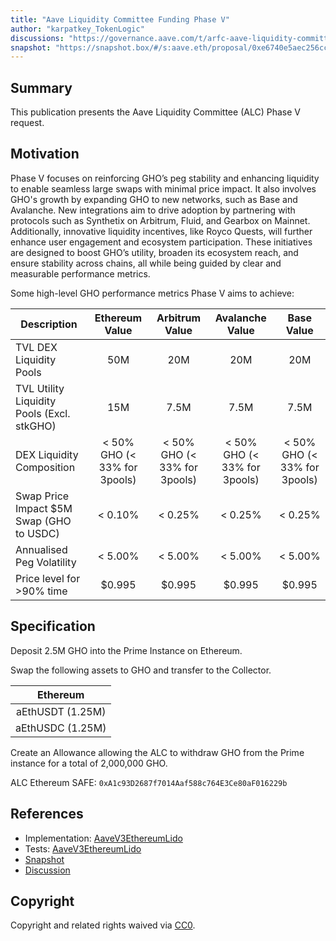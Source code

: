 ```yaml
---
title: "Aave Liquidity Committee Funding Phase V"
author: "karpatkey_TokenLogic"
discussions: "https://governance.aave.com/t/arfc-aave-liquidity-committee-funding-phase-v/20043"
snapshot: "https://snapshot.box/#/s:aave.eth/proposal/0xe6740e5aec256ccf1dfbf538591f6b1631927f8d950b17067fe6912b74158332"
---
```


## Summary

This publication presents the Aave Liquidity Committee (ALC) Phase V request.

## Motivation

Phase V focuses on reinforcing GHO’s peg stability and enhancing liquidity to enable seamless large swaps with minimal price impact.
It also involves GHO's growth by expanding GHO to new networks, such as Base and Avalanche.
New integrations aim to drive adoption by partnering with protocols such as Synthetix on Arbitrum, Fluid, and Gearbox on Mainnet. Additionally, innovative liquidity incentives, like Royco Quests, will further enhance user engagement and ecosystem participation. These initiatives are designed to boost GHO’s utility, broaden its ecosystem reach, and ensure stability across chains, all while being guided by clear and measurable performance metrics.

Some high-level GHO performance metrics Phase V aims to achieve:

| Description                                |        Ethereum Value        |        Arbitrum Value        |       Avalanche Value        |          Base Value          |
| ------------------------------------------ | :--------------------------: | :--------------------------: | :--------------------------: | :--------------------------: |
| TVL DEX Liquidity Pools                    |             50M              |             20M              |             20M              |             20M              |
| TVL Utility Liquidity Pools (Excl. stkGHO) |             15M              |             7.5M             |             7.5M             |             7.5M             |
| DEX Liquidity Composition                  | < 50% GHO (< 33% for 3pools) | < 50% GHO (< 33% for 3pools) | < 50% GHO (< 33% for 3pools) | < 50% GHO (< 33% for 3pools) |
| Swap Price Impact $5M Swap (GHO to USDC)   |           < 0.10%            |           < 0.25%            |           < 0.25%            |           < 0.25%            |
| Annualised Peg Volatility                  |           < 5.00%            |           < 5.00%            |           < 5.00%            |           < 5.00%            |
| Price level for >90% time                  |            $0.995            |            $0.995            |            $0.995            |            $0.995            |

## Specification

Deposit 2.5M GHO into the Prime Instance on Ethereum.

Swap the following assets to GHO and transfer to the Collector.

|     Ethereum     |
| :--------------: |
| aEthUSDT (1.25M) |
| aEthUSDC (1.25M) |

Create an Allowance allowing the ALC to withdraw GHO from the Prime instance for a total of 2,000,000 GHO.

ALC Ethereum SAFE: `0xA1c93D2687f7014Aaf588c764E3Ce80aF016229b`

## References

- Implementation: [AaveV3EthereumLido](https://github.com/bgd-labs/aave-proposals-v3/blob/412c18f5a13b11b34244e949b8f37a5aa6e75940/src/20241209_AaveV3EthereumLido_AaveLiquidityCommitteeFundingPhaseV/AaveV3EthereumLido_AaveLiquidityCommitteeFundingPhaseV_20241209.sol)
- Tests: [AaveV3EthereumLido](https://github.com/bgd-labs/aave-proposals-v3/blob/412c18f5a13b11b34244e949b8f37a5aa6e75940/src/20241209_AaveV3EthereumLido_AaveLiquidityCommitteeFundingPhaseV/AaveV3EthereumLido_AaveLiquidityCommitteeFundingPhaseV_20241209.t.sol)
- [Snapshot](https://snapshot.box/#/s:aave.eth/proposal/0xe6740e5aec256ccf1dfbf538591f6b1631927f8d950b17067fe6912b74158332)
- [Discussion](https://governance.aave.com/t/arfc-aave-liquidity-committee-funding-phase-v/20043)

## Copyright

Copyright and related rights waived via [CC0](https://creativecommons.org/publicdomain/zero/1.0/).
